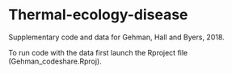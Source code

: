 # Thermal-ecology-disease
Supplementary code and data for Gehman, Hall and Byers, 2018. 

To run code with the data first launch the Rproject file (Gehman_codeshare.Rproj).
